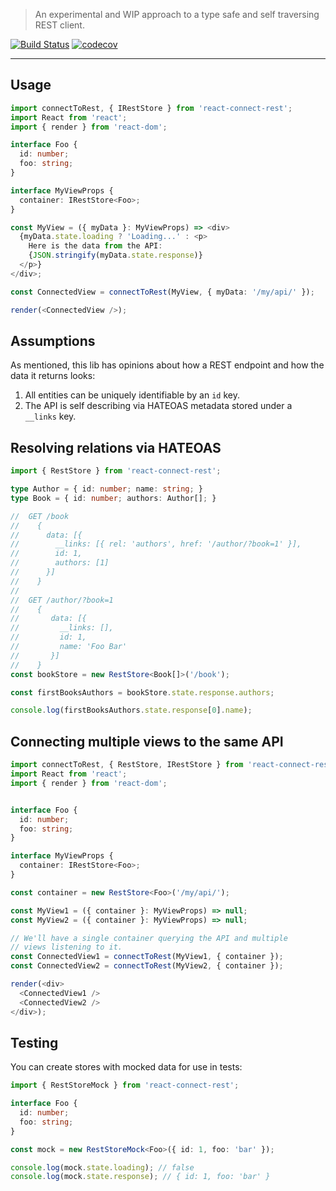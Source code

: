 > An experimental and WIP approach to a type safe and self traversing REST client.

[![Build Status](https://travis-ci.com/NiGhTTraX/react-connect-rest.svg?branch=master)](https://travis-ci.com/NiGhTTraX/react-connect-rest)
[![codecov](https://codecov.io/gh/NiGhTTraX/react-connect-rest/branch/master/graph/badge.svg)](https://codecov.io/gh/NiGhTTraX/react-connect-rest)

----

## Usage

```typescript jsx
import connectToRest, { IRestStore } from 'react-connect-rest';
import React from 'react';
import { render } from 'react-dom';

interface Foo {
  id: number;
  foo: string;
}

interface MyViewProps {
  container: IRestStore<Foo>;
}

const MyView = ({ myData }: MyViewProps) => <div>
  {myData.state.loading ? 'Loading...' : <p>
    Here is the data from the API:
    {JSON.stringify(myData.state.response)}
  </p>}
</div>;

const ConnectedView = connectToRest(MyView, { myData: '/my/api/' });

render(<ConnectedView />);
```


## Assumptions

As mentioned, this lib has opinions about how a REST endpoint
and how the data it returns looks:

1. All entities can be uniquely identifiable by an `id` key.
1. The API is self describing via HATEOAS metadata stored under a `__links` key.


## Resolving relations via HATEOAS

```typescript
import { RestStore } from 'react-connect-rest';

type Author = { id: number; name: string; }
type Book = { id: number; authors: Author[]; }

//  GET /book
//    {
//      data: [{
//        __links: [{ rel: 'authors', href: '/author/?book=1' }],
//        id: 1,
//        authors: [1]
//      }]
//    }
//
//  GET /author/?book=1
//    {
//       data: [{
//         __links: [],
//         id: 1,
//         name: 'Foo Bar'
//       }]
//    }
const bookStore = new RestStore<Book[]>('/book');

const firstBooksAuthors = bookStore.state.response.authors;

console.log(firstBooksAuthors.state.response[0].name);
```


## Connecting multiple views to the same API

```typescript jsx
import connectToRest, { RestStore, IRestStore } from 'react-connect-rest';
import React from 'react';
import { render } from 'react-dom';


interface Foo {
  id: number;
  foo: string;
}

interface MyViewProps {
  container: IRestStore<Foo>;
}

const container = new RestStore<Foo>('/my/api/');

const MyView1 = ({ container }: MyViewProps) => null;
const MyView2 = ({ container }: MyViewProps) => null;

// We'll have a single container querying the API and multiple
// views listening to it.
const ConnectedView1 = connectToRest(MyView1, { container });
const ConnectedView2 = connectToRest(MyView2, { container });

render(<div>
  <ConnectedView1 />
  <ConnectedView2 />
</div>);
```


## Testing

You can create stores with mocked data for use in tests:

```typescript jsx
import { RestStoreMock } from 'react-connect-rest';

interface Foo {
  id: number;
  foo: string;
}

const mock = new RestStoreMock<Foo>({ id: 1, foo: 'bar' });

console.log(mock.state.loading); // false
console.log(mock.state.response); // { id: 1, foo: 'bar' }
```
